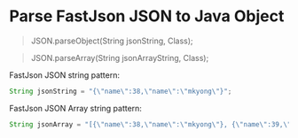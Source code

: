 # Parse FastJson JSON to Java Object

> JSON.parseObject(String jsonString, Class);

> JSON.parseArray(String jsonArrayString, Class);


FastJson JSON string pattern:
```java
String jsonString = "{\"name\":38,\"name\":\"mkyong\"}";
```

FastJson JSON Array string pattern:
```java
String jsonArray = "[{\"name\":38,\"name\":\"mkyong\"}, {\"name\":39,\"name\":\"mkyong2\"}]";
```

